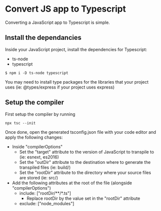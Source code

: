 # Convert JS app to Typescript

Converting a JavaScript app to Typescript is simple. 

## Install the dependancies

Inside your JavaScript project, install the dependencies for Typescript:

- ts-node
- typescript

```
$ npm i -D ts-node typescript
```

You may need to install type packages for the libraries that your project uses (ie: @types/express if your project uses express)

## Setup the compiler

First setup the compiler by running

```
npx tsc --init 
```

Once done, open the generated tsconfig.json file with your code editor and apply the following changes:

- Inside "compilerOptions"
  - Set the "target" attribute to the version of JavaScript to transpile to (ie: esnext, es2016)
  - Set the "outDir" attribute to the destination where to generate the transpiled files (ie: build/)
  - Set the "rootDir" attribute to the directory where your source files are stored (ie: src/)
- Add the following attributes at the root of the file (alongside "compilerOptions")
  - include: ["rootDir/**/*.ts"]
    - Replace rootDir by the value set in the "rootDir" attribute
  - exclude: ["node_modules"]

